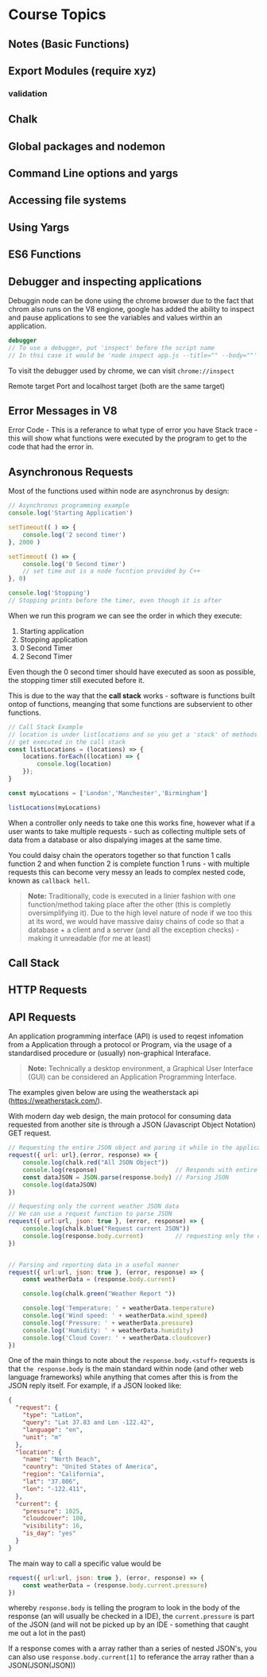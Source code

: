 
# Course Topics 
## Notes (Basic Functions)

## Export Modules (require xyz)
### validation

## Chalk 

## Global packages and nodemon

## Command Line options and yargs

## Accessing file systems 

## Using Yargs

## ES6 Functions 

## Debugger and inspecting applications 
Debuggin node can be done using the chrome browser
due to the fact that chrom also runs on the V8 engione, google has added the ability to inspect and pause applications to see the variables and values wirthin an application. 

```js
debugger 
// To use a debugger, put 'inspect' before the script name 
// In thsi case it would be 'node inspect app.js --title="" --body=""'
```

To visit the debugger used by chrome, we can visit 
```chrome://inspect```

Remote target 
Port and localhost target (both are the same target)

## Error Messages in V8 
Error Code - This is a referance to what type of error you have 
Stack trace - this will show what functions were executed by the program to get to the code that had the error in. 


## Asynchronous Requests
Most of the functions used within node are asynchronus by design:  

```js
// Asynchronus programming example 
console.log('Starting Application')

setTimeout(( ) => { 
    console.log('2 second timer')
}, 2000 )

setTimeout( () => {
    console.log('0 Second timer') 
    // set time out is a node fucntion provided by C++
}, 0)

console.log('Stopping')
// Stopping prints before the timer, even though it is after
```

When we run this program we can see the order in which they execute: 
1. Starting application 
2. Stopping application 
3. 0 Second Timer 
4. 2 Second Timer 

Even though the 0 second timer should have executed as soon as possible, the stopping timer still executed before it. 

This is due to the way that the **call stack** works - software is functions built ontop of functions, meanging that some functions are subservient to other functions.  

```js
// Call Stack Example
// location is under listlocations and so you get a 'stack' of methods that 
// get executed in the call stack 
const listLocations = (locations) => {
    locations.forEach((location) => {
        console.log(location)       
    });
}

const myLocations = ['London','Manchester','Birmingham']

listLocations(myLocations)
```


When a controller only needs to take one this works fine, however what if a user wants to take multiple requests - such as collecting multiple sets of data from a database or also dispalying images at the same time.  

You could daisy chain the operators together so that function 1 calls function 2 and when function 2 is complete function 1 runs - with multiple requests this can become very messy an leads to complex nested code, known as ```callback hell```.

>**Note:** Traditionally, code is executed in a linier fashion with one function/method taking place after the other (this is completly oversimplifying it). Due to the high level nature of node if we too this at its word, we would have massive daisy chains of code so that a database + a client and a server (and all the exception checks) - making it unreadable (for me at least)



## Call Stack 


## HTTP Requests

## API Requests
An application programming interface (API) is used to reqest infomation from a Application through a protocol or Program, via the usage of a standardised procedure or (usually) non-graphical Interaface. 

>**Note:** Technically a desktop environment, a Graphical User Interface (GUI) can be considered an Application Programming Interface. 

The examples given below are using the weatherstack api (https://weatherstack.com/). 


With modern day web design, the main protocol for consuming data requested from another site is through a JSON (Javascript Object Notation) GET request. 

```js
// Requesting the entire JSON object and paring it while in the application
request({ url: url},(error, response) => {
    console.log(chalk.red("All JSON Object"))
    console.log(response)                      // Responds with entire JSON string
    const dataJSON = JSON.parse(response.body) // Parsing JSON 
    console.log(dataJSON)                      
})

// Requesting only the current weather JSON data 
// We can use a request function to parse JSON
request({ url:url, json: true }, (error, response) => {
    console.log(chalk.blue("Request current JSON"))
    console.log(response.body.current)         // requesting only the current weather JSON
})


// Parsing and reporting data in a useful manner
request({ url:url, json: true }, (error, response) => {
    const weatherData = (response.body.current)

    console.log(chalk.green("Weather Report "))

    console.log('Temperature: ' + weatherData.temperature)
    console.log('Wind speed: ' + weatherData.wind_speed)
    console.log('Pressure: ' + weatherData.pressure)
    console.log('Humidity: ' + weatherData.humidity)
    console.log('Cloud Cover: ' + weatherData.cloudcover)
})
```

One of the main things to note about the ```response.body.<stuff>``` requests is that ```the response.body``` is the main standard within node (and other web language frameworks)  while anything that comes after this is from the JSON reply itself. For example, if a JSON looked like: 
```JSON
{
  "request": {
    "type": "LatLon",
    "query": "Lat 37.83 and Lon -122.42",
    "language": "en",
    "unit": "m"
  },
  "location": {
    "name": "North Beach",
    "country": "United States of America",
    "region": "California",
    "lat": "37.806",
    "lon": "-122.411",
  },
  "current": {
    "pressure": 1025,
    "cloudcover": 100,
    "visibility": 16,
    "is_day": "yes"
  }
}
```
The main way to call a specific value would be 
```js
request({ url:url, json: true }, (error, response) => {
    const weatherData = (response.body.current.pressure)
})
```
whereby ```response.body``` is telling the program to look in the body of the response (an will usually be checked in a IDE), the ```current.pressure``` is part of the JSON (and will not be picked up by an IDE - something that caught me out a lot in the past)

If a response comes with a array rather than a series of nested JSON's, you can also use ```response.body.current[1]``` to referance the array rather than a JSON(JSON(JSON))   

